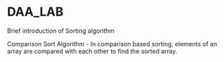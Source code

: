 # DAA_LAB

Brief introduction of Sorting algorithm

Comparison Sort Algorithm - In comparison based sorting, elements of an array are compared with each other to find the sorted array.
    



